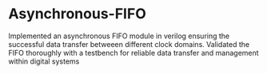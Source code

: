 # Asynchronous-FIFO
Implemented an asynchronous FIFO module in verilog ensuring the successful data transfer betweeen different clock domains. 
Validated the FIFO thoroughly with a testbench for reliable data transfer and management within digital systems
